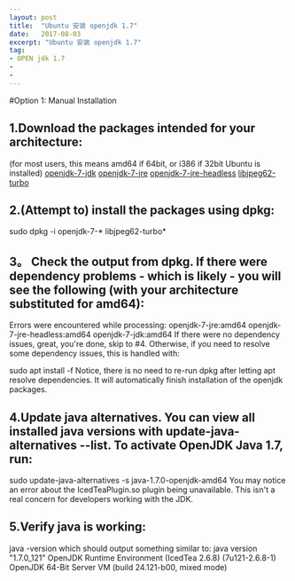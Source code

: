 ```yaml
---
layout: post
title:  "Ubuntu 安装 openjdk 1.7"
date:   2017-08-03
excerpt: "Ubuntu 安装 openjdk 1.7"
tag:
- OPEN jdk 1.7
- 
- 
---
```

#Option 1: Manual Installation

## 1.Download the packages intended for your architecture:
(for most users, this means amd64 if 64bit, or i386 if 32bit Ubuntu is installed)
[openjdk-7-jdk](https://packages.debian.org/experimental/openjdk-7-jdk)
[openjdk-7-jre](https://packages.debian.org/experimental/openjdk-7-jre)
[openjdk-7-jre-headless](https://packages.debian.org/experimental/openjdk-7-jre-headless)
[libjpeg62-turbo](https://packages.debian.org/sid/libjpeg62-turbo)
## 2.(Attempt to) install the packages using dpkg:
sudo dpkg -i openjdk-7-* libjpeg62-turbo*
## 3。 Check the output from dpkg. If there were dependency problems - which is likely - you will see the following (with your architecture substituted for amd64):

Errors were encountered while processing:
openjdk-7-jre:amd64
openjdk-7-jre-headless:amd64
openjdk-7-jdk:amd64
If there were no dependency issues, great, you're done, skip to #4. Otherwise, if you need to resolve some dependency issues, this is handled with:

sudo apt install -f
Notice, there is no need to re-run dpkg after letting apt resolve dependencies. It will automatically finish installation of the openjdk packages.
## 4.Update java alternatives. You can view all installed java versions with update-java-alternatives --list. To activate OpenJDK Java 1.7, run:

sudo update-java-alternatives -s java-1.7.0-openjdk-amd64
You may notice an error about the IcedTeaPlugin.so plugin being unavailable. This isn't a real concern for developers working with the JDK.
## 5.Verify java is working:

java -version
which should output something similar to:
java version "1.7.0_121"
OpenJDK Runtime Environment (IcedTea 2.6.8) (7u121-2.6.8-1)
OpenJDK 64-Bit Server VM (build 24.121-b00, mixed mode)
